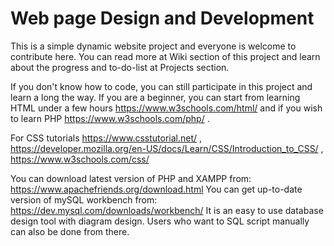 # Web page Design and Development
This is a simple dynamic website project and everyone is welcome to contribute here. You can read more at Wiki section of this project and learn about the progress and to-do-list at Projects section.

If you don't know how to code, you can still participate in this project and learn a long the way. If you are a beginner, you can start from learning HTML under a few hours https://www.w3schools.com/html/ and if you wish to learn PHP https://www.w3schools.com/php/ .

For CSS tutorials https://www.csstutorial.net/ , https://developer.mozilla.org/en-US/docs/Learn/CSS/Introduction_to_CSS/ , https://www.w3schools.com/css/
                  

You can download latest version of PHP and XAMPP from: https://www.apachefriends.org/download.html
You can get up-to-date version of mySQL workbench from: https://dev.mysql.com/downloads/workbench/ It is an easy to use database design tool with diagram design. Users who want to SQL script manually can also be done from there.
